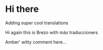 # Hi there

Adding super cool translations

Hi again this is Brezo with más traduccioners

Amber' witty comment here...